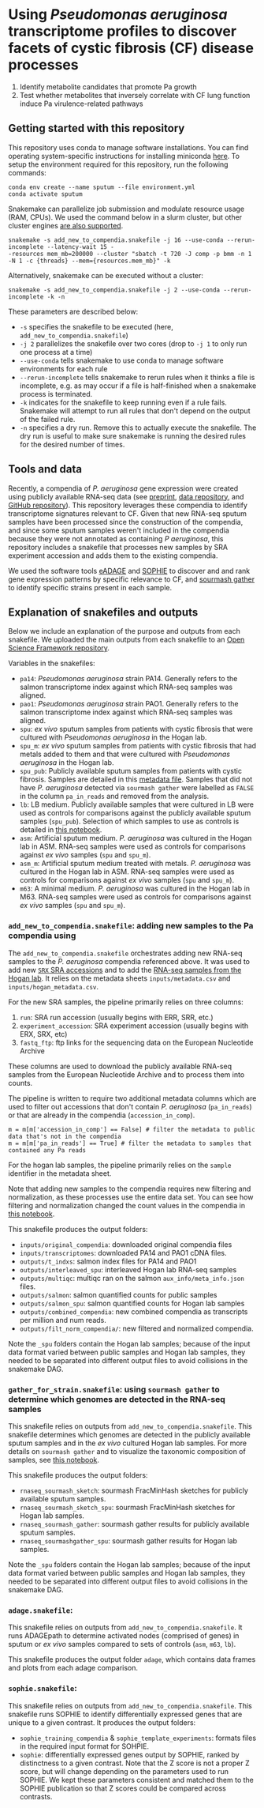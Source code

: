 # Using *Pseudomonas aeruginosa* transcriptome profiles to discover facets of cystic fibrosis (CF) disease processes

1) Identify metabolite candidates that promote Pa growth 
2) Test whether metabolites that inversely correlate with CF lung function induce Pa virulence-related pathways

## Getting started with this repository


This repository uses conda to manage software installations. 
You can find operating system-specific instructions for installing miniconda [here](https://docs.conda.io/en/latest/miniconda.html).
To setup the environment required for this repository, run the following commands:
```
conda env create --name sputum --file environment.yml
conda activate sputum
```


Snakemake can parallelize job submission and modulate resource usage (RAM, CPUs). 
We used the command below in a slurm cluster, but other cluster engines [are also supported](https://snakemake.readthedocs.io/en/stable/executing/cluster.html).

```
snakemake -s add_new_to_compendia.snakefile -j 16 --use-conda --rerun-incomplete --latency-wait 15 -
-resources mem_mb=200000 --cluster "sbatch -t 720 -J comp -p bmm -n 1 -N 1 -c {threads} --mem={resources.mem_mb}" -k
```

Alternatively, snakemake can be executed without a cluster:
```
snakemake -s add_new_to_compendia.snakefile -j 2 --use-conda --rerun-incomplete -k -n
```
These parameters are described below:

+ `-s` specifies the snakefile to be executed (here, `add_new_to_compendia.snakefile`)
+ `-j 2` parallelizes the snakefile over two cores (drop to `-j 1` to only run one process at a time)
+ `--use-conda` tells snakemake to use conda to manage software environments for each rule
+ `--rerun-incomplete` tells snakemake to rerun rules when it thinks a file is incomplete, e.g. as may occur if a file is half-finished when a snakemake process is terminated.
+ `-k` indicates for the snakefile to keep running even if a rule fails. Snakemake will attempt to run all rules that don't depend on the output of the failed rule.
+ `-n` specifies a dry run. Remove this to actually execute the snakefile. The dry run is useful to make sure snakemake is running the desired rules for the desired number of times.

## Tools and data

Recently, a compendia of *P. aeruginosa* gene expression were created using publicly available RNA-seq data (see [preprint](https://doi.org/10.1101/2022.01.24.477642), [data repository](https://osf.io/s9gyu/), and [GitHub repository](https://github.com/georgiadoing/pa-seq-compendia)).
This repository leverages these compendia to identify transcriptome signatures relevant to CF. 
Given that new RNA-seq sputum samples have been processed since the construction of the compendia, and since some sputum samples weren't included in the compendia because they were not annotated as containing *P aeruginosa*, this repository includes a snakefile that processes new samples by SRA experiment accession and adds them to the existing compendia.

We used the software tools [eADAGE](https://pubmed.ncbi.nlm.nih.gov/28711280/) and [SOPHIE](https://www.biorxiv.org/content/10.1101/2021.05.24.445440v1) to discover and and rank gene expression patterns by specific relevance to CF, and [sourmash gather](https://www.biorxiv.org/content/10.1101/2022.01.11.475838v2) to identify specific strains present in each sample.

## Explanation of snakefiles and outputs

Below we include an explanation of the purpose and outputs from each snakefile. 
We uploaded the main outputs from each snakefile to an [Open Science Framework repository](https://osf.io/3mkva).

Variables in the snakefiles:

+ `pa14`: *Pseudomonas aeruginosa* strain PA14. Generally refers to the salmon transcriptome index against which RNA-seq samples was aligned.
+ `pao1`: *Pseudomonas aeruginosa* strain PAO1. Generally refers to the salmon transcriptome index against which RNA-seq samples was aligned.
+ `spu`: *ex vivo* sputum samples from patients with cystic fibrosis that were cultured with *Pseudomonas aeruginosa* in the Hogan lab. 
+ `spu_m`: *ex vivo* sputum samples from patients with cystic fibrosis that had metals added to them and that were cultured with *Pseudomonas aeruginosa* in the Hogan lab.
+ `spu_pub`: Publicly available sputum samples from patients with cystic fibrosis. Samples are detailed in this [metadata file](inputs/metadata.csv). Samples that did not have *P. aeruginosa* detected via `sourmash gather` were labelled as `FALSE` in the column `pa_in_reads` and removed from the analysis.
+ `lb`: LB medium. Publicly available samples that were cultured in LB were used as controls for comparisons against the publicly available sputum samples (`spu_pub`). Selection of which samples to use as controls is detailed in [this notebook](notebooks/20220523_selecting_wt_ctrls.ipynb).
+ `asm`: Artificial sputum medium. *P. aeruginosa* was cultured in the Hogan lab in ASM. RNA-seq samples were used as controls for comparisons against *ex vivo* samples (`spu` and `spu_m`).
+ `asm_m`: Artificial sputum medium treated with metals. *P. aeruginosa* was cultured in the Hogan lab in ASM. RNA-seq samples were used as controls for comparisons against *ex vivo* samples (`spu` and `spu_m`).
+ `m63`: A minimal medium. *P. aeruginosa* was cultured in the Hogan lab in M63. RNA-seq samples were used as controls for comparisons against *ex vivo* samples (`spu` and `spu_m`).

### `add_new_to_compendia.snakefile`: adding new samples to the Pa compendia using

The `add_new_to_compendia.snakefile` orchestrates adding new RNA-seq samples to the *P. aeruginosa* compendia referenced above.
It was used to add new [`SRX` SRA accessions](inputs/metadata.csv) and to add the [RNA-seq samples from the Hogan lab](inputs/hogan_metadata.csv). 
It relies on the metadata sheets `inputs/metadata.csv` and `inputs/hogan_metadata.csv`.

For the new SRA samples, the pipeline primarily relies on three columns:

1. `run`: SRA run accession (usually begins with ERR, SRR, etc.)
2. `experiment_accession`: SRA experiment accession (usually begins with ERX, SRX, etc)
3. `fastq_ftp`: ftp links for the sequencing data on the European Nucleotide Archive

These columns are used to download the publicly available RNA-seq samples from the European Nucleotide Archive and to process them into counts.

The pipeline is written to require two additional metadata columns which are used to filter out accessions that don't contain *P. aeruginosa* (`pa_in_reads`) or that are already in the compendia (`accession_in_comp`). 

``` 
m = m[m['accession_in_comp'] == False] # filter the metadata to public data that's not in the compendia
m = m[m['pa_in_reads'] == True] # filter the metadata to samples that contained any Pa reads
```

For the hogan lab samples, the pipeline primarily relies on the `sample` identifier in the metadata sheet.

Note that adding new samples to the compendia requires new filtering and normalization, as these processes use the entire data set.
You can see how filtering and normalization changed the count values in the compendia in [this notebook](20220315-compare-compendia.ipynb).

This snakefile produces the output folders:

+ `inputs/original_compendia`: downloaded original compendia files
+ `inputs/transcriptomes`: downloaded PA14 and PAO1 cDNA files.
+ `outputs/t_indxs`: salmon index files for PA14 and PAO1
+ `outputs/interleaved_spu`: interleaved Hogan lab RNA-seq samples
+ `outputs/multiqc`: multiqc ran on the salmon `aux_info/meta_info.json` files.
+ `outputs/salmon`: salmon quantified counts for public samples
+ `outputs/salmon_spu`: salmon quantified counts for Hogan lab samples
+ `outputs/combined_compendia`: new combined compendia as transcripts per million and num reads.
+ `outputs/filt_norm_compendia/`: new filtered and normalized compendia.

Note the `_spu` folders contain the Hogan lab samples; because of the input data format varied between public samples and Hogan lab samples, they needed to be separated into different output files to avoid collisions in the snakemake DAG.

### `gather_for_strain.snakefile`: using `sourmash gather` to determine which genomes are detected in the RNA-seq samples

This snakefile relies on outputs from `add_new_to_compendia.snakefile`.
This snakefile determines which genomes are detected in the publicly available sputum samples and in the *ex vivo* cultured Hogan lab samples. 
For more details on `sourmash gather` and to visualize the taxonomic composition of samples, see [this notebook](notebooks/20220316_plot_gather_results.ipynb).

This snakefile produces the output folders:

+ `rnaseq_sourmash_sketch`: sourmash FracMinHash sketches for publicly available sputum samples.
+ `rnaseq_sourmash_sketch_spu`: sourmash FracMinHash sketches for Hogan lab samples.
+ `rnaseq_sourmash_gather`: sourmash gather results for publicly available sputum samples.
+ `rnaseq_sourmashgather_spu`: sourmash gather results for Hogan lab samples.

Note the `_spu` folders contain the Hogan lab samples; because of the input data format varied between public samples and Hogan lab samples, they needed to be separated into different output files to avoid collisions in the snakemake DAG.

### `adage.snakefile`:

This snakefile relies on outputs from `add_new_to_compendia.snakefile`.
It runs ADAGEpath to determine activated nodes (comprised of genes) in sputum or *ex vivo* samples compared to sets of controls (`asm`, `m63`, `lb`).

This snakefile produces the output folder `adage`, which contains data frames and plots from each adage comparison.

### `sophie.snakefile`:

This snakefile relies on outputs from `add_new_to_compendia.snakefile`.
This snakefile runs SOPHIE to identify differentially expressed genes that are unique to a given contrast.
It produces the output folders:

+ `sophie_training_compendia` & `sophie_template_experiments`: formats files in the required input format for SOHPIE.
+ `sophie`: differentially expressed genes output by SOPHIE, ranked by distinctness to a given contrast. Note that the Z score is not a proper Z score, but will change depending on the parameters used to run SOPHIE. We kept these parameters consistent and matched them to the SOPHIE publication so that Z scores could be compared across contrasts.
